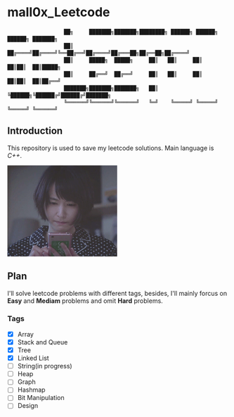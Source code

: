 # mall0x_Leetcode
                      ██╗     ███████╗███████╗████████╗ ██████╗ ██████╗ ██████╗ ███████╗
                      ██║     ██╔════╝██╔════╝╚══██╔══╝██╔════╝██╔═══██╗██╔══██╗██╔════╝
                      ██║     █████╗  █████╗     ██║   ██║     ██║   ██║██║  ██║█████╗  
                      ██║     ██╔══╝  ██╔══╝     ██║   ██║     ██║   ██║██║  ██║██╔══╝  
                      ███████╗███████╗███████╗   ██║   ╚██████╗╚██████╔╝██████╔╝███████╗
                      ╚══════╝╚══════╝╚══════╝   ╚═╝    ╚═════╝ ╚═════╝ ╚═════╝ ╚══════╝

## Introduction

This repository is used to save my leetcode solutions.  Main language is *C++*.

![leetcode xyjy](image.gif)

## Plan

I'll solve leetcode problems with different tags, besides, I'll mainly forcus on **Easy** and **Mediam** problems and omit **Hard** problems.

### Tags

- [x] Array
- [x] Stack and Queue
- [x] Tree
- [x] Linked List
- [ ] String(in progress)
- [ ] Heap
- [ ] Graph
- [ ] Hashmap
- [ ] Bit Manipulation
- [ ] Design